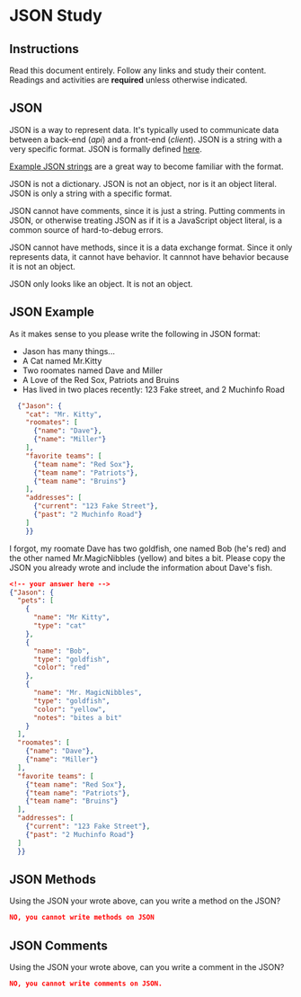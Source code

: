 # JSON Study

## Instructions

Read this document entirely. Follow any links and study their content. Readings
and activities are **required** unless otherwise indicated.

## JSON

JSON is a way to represent data. It's typically used to communicate data between
a back-end (*api*) and a front-end (*client*). JSON is a string with a very
specific format. JSON is formally defined [here](http://www.json.org/).

[Example JSON strings](http://json.org/example.html) are a great way to become
familiar with the format.

JSON is not a dictionary. JSON is not an object, nor is it an object literal.
JSON is only a string with a specific format.

JSON cannot have comments, since it is just a string. Putting comments in JSON,
or otherwise treating JSON as if it is a JavaScript object literal, is a common
source of hard-to-debug errors.

JSON cannot have methods, since it is a data exchange format. Since it only
represents data, it cannot have behavior. It cannnot have behavior because it is
not an object.

JSON only looks like an object. It is not an object.

## JSON Example

As it makes sense to you please write the following in JSON format:

-   Jason has many things...
-   A Cat named Mr.Kitty
-   Two roomates named Dave and Miller
-   A Love of the Red Sox, Patriots and Bruins
-   Has lived in two places recently: 123 Fake street, and 2 Muchinfo Road

```json
  {"Jason": {
    "cat": "Mr. Kitty",
    "roomates": [
      {"name": "Dave"},
      {"name": "Miller"}
    ],
    "favorite teams": [
      {"team name": "Red Sox"},
      {"team name": "Patriots"},
      {"team name": "Bruins"}
    ],
    "addresses": [
      {"current": "123 Fake Street"},
      {"past": "2 Muchinfo Road"}
    ]
    }}
```

I forgot, my roomate Dave has two goldfish, one named Bob (he's red) and the
other named Mr.MagicNibbles (yellow) and bites a bit. Please copy the JSON you
already wrote and include the information about Dave's fish.

```json
<!-- your answer here -->
{"Jason": {
  "pets": [
    {
      "name": "Mr Kitty",
      "type": "cat"
    },
    {
      "name": "Bob",
      "type": "goldfish",
      "color": "red"
    },
    {
      "name": "Mr. MagicNibbles",
      "type": "goldfish",
      "color": "yellow",
      "notes": "bites a bit"
    }
  ],
  "roomates": [
    {"name": "Dave"},
    {"name": "Miller"}
  ],
  "favorite teams": [
    {"team name": "Red Sox"},
    {"team name": "Patriots"},
    {"team name": "Bruins"}
  ],
  "addresses": [
    {"current": "123 Fake Street"},
    {"past": "2 Muchinfo Road"}
  ]
  }}
```

## JSON Methods

Using the JSON your wrote above, can you write a method on the JSON?

```json
NO, you cannot write methods on JSON
```

## JSON Comments

Using the JSON your wrote above, can you write a comment in the JSON?

```json
NO, you cannot write comments on JSON.
```
